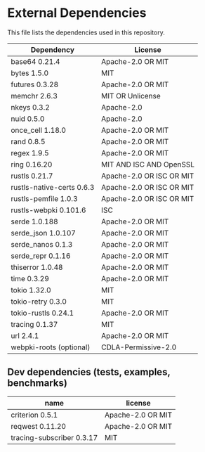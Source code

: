 # External Dependencies

This file lists the dependencies used in this repository.

| Dependency                | License                  |
| ------------------------- | ------------------------ |
| base64 0.21.4             | Apache-2.0 OR MIT        |
| bytes 1.5.0               | MIT                      |
| futures 0.3.28            | Apache-2.0 OR MIT        |
| memchr 2.6.3              | MIT OR Unlicense         |
| nkeys 0.3.2               | Apache-2.0               |
| nuid 0.5.0                | Apache-2.0               |
| once_cell 1.18.0          | Apache-2.0 OR MIT        |
| rand 0.8.5                | Apache-2.0 OR MIT        |
| regex 1.9.5               | Apache-2.0 OR MIT        |
| ring 0.16.20              | MIT AND ISC AND OpenSSL  |
| rustls 0.21.7             | Apache-2.0 OR ISC OR MIT |
| rustls-native-certs 0.6.3 | Apache-2.0 OR ISC OR MIT |
| rustls-pemfile 1.0.3      | Apache-2.0 OR ISC OR MIT |
| rustls-webpki 0.101.6     | ISC                      |
| serde 1.0.188             | Apache-2.0 OR MIT        |
| serde_json 1.0.107        | Apache-2.0 OR MIT        |
| serde_nanos 0.1.3         | Apache-2.0 OR MIT        |
| serde_repr 0.1.16         | Apache-2.0 OR MIT        |
| thiserror 1.0.48          | Apache-2.0 OR MIT        |
| time 0.3.29               | Apache-2.0 OR MIT        |
| tokio 1.32.0              | MIT                      |
| tokio-retry 0.3.0         | MIT                      |
| tokio-rustls 0.24.1       | Apache-2.0 OR MIT        |
| tracing 0.1.37            | MIT                      |
| url 2.4.1                 | Apache-2.0 OR MIT        |
| webpki-roots (optional)   | CDLA-Permissive-2.0      |

## Dev dependencies (tests, examples, benchmarks)

| name            | license           |
| --------------- | ----------------- |
| criterion 0.5.1 | Apache-2.0 OR MIT |
| reqwest 0.11.20 | Apache-2.0 OR MIT |
| tracing-subscriber 0.3.17 | MIT |
